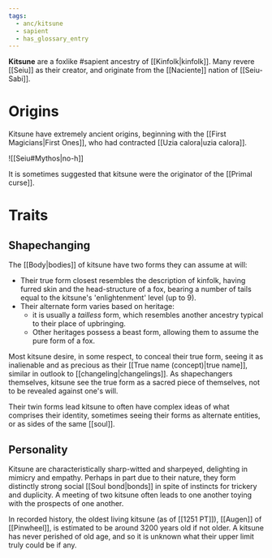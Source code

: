 ```yaml
---
tags:
  - anc/kitsune
  - sapient
  - has_glossary_entry
---
```

**Kitsune** are a foxlike #sapient  ancestry of [[Kinfolk|kinfolk]]. Many revere [[Seiu]] as their creator, and originate from the [[Naciente]] nation of [[Seiu-Sabi]].

# Origins
Kitsune have extremely ancient origins, beginning with the [[First Magicians|First Ones]], who had contracted [[Uzia calora|uzia calora]].

![[Seiu#Mythos|no-h]]

It is sometimes suggested that kitsune were the originator of the [[Primal curse]]. 

# Traits
## Shapechanging
The [[Body|bodies]] of kitsune have two forms they can assume at will: 
* Their true form closest resembles the description of kinfolk, having furred skin and the head-structure of a fox, bearing a number of tails equal to the kitsune's 'enlightenment' level (up to 9). 
* Their alternate form varies based on heritage:
    * it is usually a *tailless* form, which resembles another ancestry typical to their place of upbringing.
    * Other heritages possess a beast form, allowing them to assume the pure form of a fox.

Most kitsune desire, in some respect, to conceal their true form, seeing it as inalienable and as precious as their [[True name (concept)|true name]], similar in outlook to [[changeling|changelings]]. As shapechangers themselves, kitsune see the true form as a sacred piece of themselves, not to be revealed against one's will.

Their twin forms lead kitsune to often have complex ideas of what comprises their identity, sometimes seeing their forms as alternate entities, or as sides of the same [[soul]]. 

## Personality

Kitsune are characteristically sharp-witted and sharpeyed, delighting in mimicry and empathy. Perhaps in part due to their nature, they form distinctly strong social [[Soul bond|bonds]] in spite of instincts for trickery and duplicity. A meeting of two kitsune often leads to one another toying with the prospects of one another.

In recorded history, the oldest living kitsune (as of [[1251 PT]]), [[Augen]] of [[Pinwheel]], is estimated to be around 3200 years old if not older. A kitsune has never perished of old age, and so it is unknown what their upper limit truly could be if any.